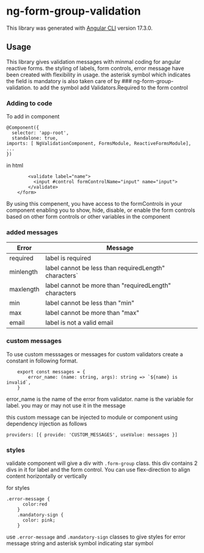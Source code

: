 # ng-form-group-validation

This library was generated with [Angular CLI](https://github.com/angular/angular-cli) version 17.3.0.

## Usage
This library gives validation messages with minmal coding for angular reactive forms. the styling of  labels, form controls, error message  have been  created with flexibility  in usage. the asterisk symbol which indicates  the field is mandatory is also taken care of by ### ng-form-group-validation. to add the symbol add Validators.Required to the form control
### Adding to code
To add in  component
```
@Component({
  selector: 'app-root',
  standalone: true,
imports: [ NgValidationComponent, FormsModule, ReactiveFormsModule],
...
})
```

in html
``` <form [formGroup]="form">
        <validate label="name">
          <input #control formControlName="input" name="input">
        </validate>
    </form>
```
By using this compenent, you  have access to the formControls in your component enabling you to show, hide, disable, or enable the form controls based on other form controls or other variables in the component

### added messages
| 	Error     | 	Message	                                              | 	
| 	-----	    | 	----- 	                                              | 	
| 	required	| 	label is required	                                    | 	
| 	minlength	| 	label cannot be less than requiredLength" characters`	| 	 
| 	maxlength	| 	label cannot be more than "requiredLength" characters	| 	 
| 	min	      | 	label cannot be less than "min"	                      | 	
| 	max	      | 	label cannot be more than "max"	                      |
| 	email	    | 	label is not a valid email	                          |

### custom messages
To use custom messsages or messages for  custom validators create  a constant in following format.
```
    export const messages = {
        error_name: (name: string, args): string => `${name} is invalid`,
    }
```
error_name is the name of the error from validator.
name is the variable for label. you may or may not use it in the message

this custom message can be injected to  module or component using dependency injection  as follows
```
providers: [{ provide: 'CUSTOM_MESSAGES', useValue: messages }]
```
### styles
validate component will give a  div with `.form-group` class. this div  contains 2 divs in it for   label and  the form control. You can use flex-direction to align content horizontally or vertically

for styles
```
.error-message {
      color:red
    }
    .mandatory-sign {
      color: pink;
    }
```
use `.error-message` and `.mandatory-sign` classes to give styles for error message string and  asterisk symbol indicating star symbol

